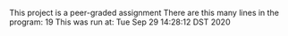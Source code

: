 This project is a peer-graded assignment
There are this many lines in the program:
19
This was run at:
Tue Sep 29 14:28:12 DST 2020
